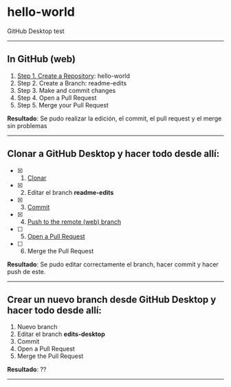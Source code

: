 # hello-world
GitHub Desktop test

---

## In GitHub (web)

1. [Step 1. Create a Repository](https://guides.github.com/activities/hello-world/): hello-world
2. Step 2. Create a Branch: readme-edits
3. Step 3. Make and commit changes
4. Step 4. Open a Pull Request
5. Step 5. Merge your Pull Request

**Resultado**: Se pudo realizar la edición, el commit, el pull request y el merge sin problemas

---

## Clonar a GitHub Desktop y hacer todo desde allí:

- [x] 1. [Clonar](https://help.github.com/desktop/guides/contributing-to-projects/cloning-a-repository-from-github-desktop/)
- [x] 2. Editar el branch **readme-edits**
- [x] 3. [Commit](https://help.github.com/desktop/guides/contributing-to-projects/committing-and-reviewing-changes-to-your-project/)
- [x] 4. [Push to the remote (web) branch](https://help.github.com/desktop/guides/contributing-to-projects/committing-and-reviewing-changes-to-your-project/)
- [ ] 5. [Open a Pull Request](https://help.github.com/desktop/guides/contributing-to-projects/creating-a-pull-request/)
- [ ] 6. Merge the Pull Request

**Resultado**: Se pudo editar correctamente el branch, hacer commit y hacer push de este. 

---

## Crear un nuevo branch desde GitHub Desktop y hacer todo desde allí:

1. Nuevo branch
2. Editar el branch **edits-desktop**
3. Commit
4. Open a Pull Request
5. Merge the Pull Request

**Resultado**: ??

---
